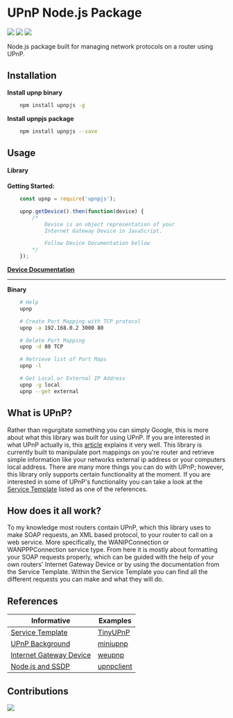# UPnP Node.js Package

![](https://img.shields.io/npm/dw/upnpjs?style=for-the-badge)
![](https://img.shields.io/npm/v/upnpjs?style=for-the-badge)
![](https://img.shields.io/github/license/swimauger/upnpjs?style=for-the-badge)

 Node.js package built for managing network protocols on a router using UPnP.

## Installation
**Install upnp binary**
```bash
    npm install upnpjs -g
```

**Install upnpjs package**
```bash
    npm install upnpjs --save
```

## Usage

#### Library

**Getting Started:**
```JavaScript
    const upnp = require('upnpjs');

    upnp.getDevice().then(function(device) {
        /*
            Device is an object representation of your
            Internet Gateway Device in JavaScript.

            Follow Device Documentation bellow
        */
    });
```

[**Device Documentation**](./docs/device.md)

***

**Binary**
```bash
    # Help
    upnp

    # Create Port Mapping with TCP protocol
    upnp -a 192.168.0.2 3000 80

    # Delete Port Mapping
    upnp -d 80 TCP

    # Retrieve list of Port Maps
    upnp -l

    # Get Local or External IP Address
    upnp -g local
    upnp --get external
```

## What is UPnP?

Rather than regurgitate something you can simply Google, this is more about what this library was built for using UPnP. If you are interested in what UPnP actually is, this [article](https://www.varonis.com/blog/what-is-upnp/) explains it very well. This library is currently built to manipulate port mappings on you're router and retrieve simple information like your networks external ip address or your computers local address. There are many more things you can do with UPnP; however, this library only supports certain functionality at the moment. If you are interested in some of UPnP's functionality you can take a look at the [Service Template](http://upnp.org/specs/gw/UPnP-gw-WANIPConnection-v2-Service.pdf) listed as one of the references.

## How does it all work?

To my knowledge most routers contain UPnP, which this library uses to make SOAP requests, an XML based protocol, to your router to call on a web service. More specifically, the WANIPConnection or WANPPPConnection service type. From here it is mostly about formatting your SOAP requests properly, which can be guided with the help of your own routers' Internet Gateway Device or by using the documentation from the Service Template. Within the Service Template you can find all the different requests you can make and what they will do.

## References

|                                     Informative                                     |                    Examples                       |
| ----------------------------------------------------------------------------------- | ------------------------------------------------- |
| [Service Template](http://upnp.org/specs/gw/UPnP-gw-WANIPConnection-v2-Service.pdf) | [TinyUPnP](https://github.com/ofekp/TinyUPnP)     |
| [UPnP Background](http://www.upnp-hacks.org/upnp.html)                              | [miniupnp](https://github.com/miniupnp/miniupnp)  |
| [Internet Gateway Device](http://www.upnp-hacks.org/igd.html)                       | [weupnp](https://github.com/bitletorg/weupnp)     |
| [Node.js and SSDP](https://coolaj86.com/articles/adventures-in-upnp-with-node-js/)  | [upnpclient](https://github.com/flyte/upnpclient) |

## Contributions

<a href="https://github.com/swimauger/upnpjs/graphs/contributors">
  <img src="https://contributors-img.firebaseapp.com/image?repo=swimauger/upnpjs" />
</a>
